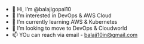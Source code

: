 - 👋 Hi, I’m @balajigopal10
- 👀 I’m interested in DevOps & AWS Cloud
- 🌱 I’m currently learning AWS & Kubernetes
- 💞️ I’m looking to move to DevOps & Cloudworld
- 📫 YOu can reach via email - balaji10in@gmail.com

<!---
balajigopal10/balajigopal10 is a ✨ special ✨ repository because its `README.md` (this file) appears on your GitHub profile.
You can click the Preview link to take a look at your changes.
--->
